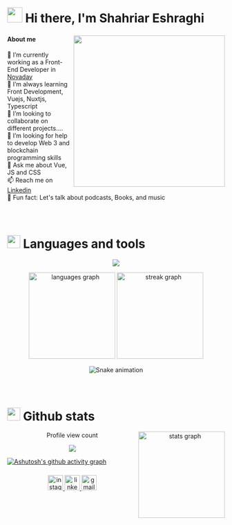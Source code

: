# <img src="https://github.com/TheDudeThatCode/TheDudeThatCode/blob/master/Assets/Hi.gif" width="35" /> Hi there, I'm Shahriar Eshraghi

###

  <img src="https://user-images.githubusercontent.com/74038190/212750996-938b257b-266c-45a7-9af7-655341c0f58b.gif"  align="right" height="350"/>

 <h4>About me</h2>
        <p>
            🔭 I’m currently working as a Front-End Developer in <a href="https://github.com/novaday-co"> Novaday <a><br>
            🌱 I’m always learning Front Development, Vuejs, Nuxtjs, Typescript <br>
            👯 I’m looking to collaborate on different projects....<br>
            🤔 I’m looking for help to develop Web 3 and blockchain programming skills<br>
            💬 Ask me about Vue, JS and CSS <br>
            📫 Reach me on <a href="https://www.linkedin.com/in/shahriar-eshraghi/"> Linkedin <a> <br>
            🎲 Fun fact: Let's talk about podcasts, Books, and music
        </p>
 
 ###

<br clear="both">

<div align="left"> 
  <h1><img src="https://media.giphy.com/media/UvPvsX9oMlMWs/giphy.gif" height="30px"> Languages and tools</h1>
  <p align="center">
  <a href="https://skillicons.dev">
    <img src="https://skillicons.dev/icons?i=js,ts,vue,nuxtjs,vite,webpack,sass,css,git,html,linux,tailwind" />
  </a>
</p>

<div align="center"> 
  <img src="https://github-readme-stats.vercel.app/api/top-langs?username=shahriarEshraghi&locale=en&hide_title=false&layout=compact&card_width=320&langs_count=5&theme=aura_dark&hide_border=true" height="200" alt="languages graph"  />
    <img src="https://streak-stats.demolab.com?user=shahriarEshraghi&locale=en&mode=weekly&theme=dracula&hide_border=true&border_radius=5&date_format=[Y ]M j" height="200" alt="streak graph"  />
 
 ![Snake animation](https://github.com/shahriarEshraghi/ShahriarEshraghi/blob/output/github-contribution-grid-snake.svg)
 
  </div> 
  
###


<br clear="both">

<div align="left"> 
  <h1><img src="https://media.giphy.com/media/hZE5xoaM0Oxw4xiqH7/giphy.gif" height="30px"> Github stats</h1>
    <div align="center">
      <img align="right" src="https://github-readme-stats.vercel.app/api?username=shahriarEshraghi&hide_title=false&hide_rank=false&show_icons=true&include_all_commits=true&count_private=true&disable_animations=false&theme=aura_dark&locale=en&hide_border=true" height="200" alt="stats graph"  />
    </div>
</div>

<div align="center">
  <p align="center">Profile view count</p>
  <img src="https://profile-counter.glitch.me/shahriarEshraghi/count.svg?"  />
</div>
  
  [![Ashutosh's github activity graph](https://github-readme-activity-graph.cyclic.app/graph?username=shahriarEshraghi&theme=dracula&hide_border=true&height=300)](https://github.com/ashutosh00710/github-readme-activity-graph)
 
###


<div align="center">
<a href="https://www.instagram.com/shahrrriar">
  <img src="https://img.shields.io/static/v1?message=Instagram&logo=instagram&label=&color=E4405F&logoColor=white&labelColor=&style=for-the-badge" height="35" alt="instagram logo"  />
</a>
<a href="https://www.linkedin.com/in/shahriar-eshraghi">
  <img src="https://img.shields.io/static/v1?message=LinkedIn&logo=linkedin&label=&color=0077B5&logoColor=white&labelColor=&style=for-the-badge" height="35" alt="linkedin logo"  />
 </a>
 <a href="mailto:shahriarehsraghi22@gamil.com">
  <img src="https://img.shields.io/static/v1?message=Gmail&logo=gmail&label=&color=D14836&logoColor=white&labelColor=&style=for-the-badge" height="35" alt="gmail logo"  />
 </a>

</div>
